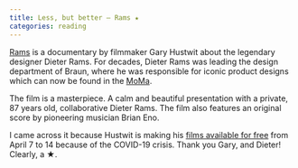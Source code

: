 ```yaml
---
title: Less, but better – Rams ★
categories: reading
---
```

[Rams](https://hustwit.vhx.tv/products/rams) is a documentary by filmmaker Gary Hustwit about the legendary designer Dieter Rams. For decades, Dieter Rams was leading the design department of Braun, where he was responsible for iconic product designs which can now be found in the [MoMa](https://www.moma.org/artists/8451). 

The film is a masterpiece. A calm and beautiful presentation with a private, 87 years old,  collaborative Dieter Rams. The film also features an original score by pioneering musician Brian Eno.

I came across it because Hustwit is making his [films available for free](https://www.ohyouprettythings.com/free) from April 7 to 14 because of the COVID-19 crisis. Thank you Gary, and Dieter! Clearly, a ★.


